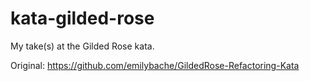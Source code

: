 # kata-gilded-rose

My take(s) at the Gilded Rose kata. 

Original: https://github.com/emilybache/GildedRose-Refactoring-Kata
